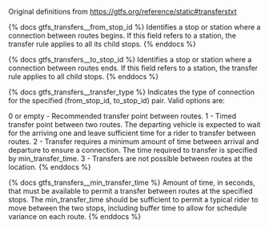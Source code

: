 Original definitions from https://gtfs.org/reference/static#transferstxt

{% docs gtfs_transfers__from_stop_id %}
Identifies a stop or station where a connection between routes begins. If this field refers to a station, the transfer rule applies to all its child stops.
{% enddocs %}

{% docs gtfs_transfers__to_stop_id %}
Identifies a stop or station where a connection between routes ends. If this field refers to a station, the transfer rule applies to all child stops.
{% enddocs %}

{% docs gtfs_transfers__transfer_type %}
Indicates the type of connection for the specified (from_stop_id, to_stop_id) pair. Valid options are:

 0 or empty - Recommended transfer point between routes.
1 - Timed transfer point between two routes. The departing vehicle is expected to wait for the arriving one and leave sufficient time for a rider to transfer between routes.
2 - Transfer requires a minimum amount of time between arrival and departure to ensure a connection. The time required to transfer is specified by min_transfer_time.
3 - Transfers are not possible between routes at the location.
{% enddocs %}

{% docs gtfs_transfers__min_transfer_time %}
Amount of time, in seconds, that must be available to permit a transfer between routes at the specified stops. The min_transfer_time should be sufficient to permit a typical rider to move between the two stops, including buffer time to allow for schedule variance on each route.
{% enddocs %}
